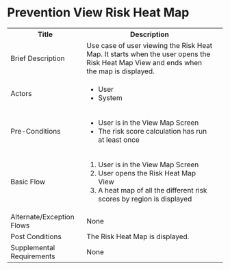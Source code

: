 # Prevention View Risk Heat Map

<table>
  <tr>
    <th> Title </th>
    <th> Description </th>
  </tr>
  <tr>
    <td> Brief Description </td>
    <td>
      Use case of user viewing the Risk Heat Map. It starts when the user opens the Risk Heat Map View and ends when the map is displayed.
    </td>
  </tr>
  <tr>
    <td> Actors </td>
    <td>
      <ul>
          <li>User</li>
          <li>System</li>
      </ul>
    </td>
  </tr>
  <tr>
    <td> Pre-Conditions </td>
    <td>
      <ul>
          <li>User is in the View Map Screen</li>
          <li>The risk score calculation has run at least once</li>
      </ul>
    </td>
  </tr>
  <tr>
    <td> Basic Flow </td>
    <td>
      <ol>
          <li>User is in the View Map Screen</li>
          <li>User opens the Risk Heat Map View</li>
          <li>A heat map of all the different risk scores by region is displayed</li>
      </ol>
    </td>
  </tr>
  <tr>
    <td> Alternate/Exception Flows </td>
    <td>
      None
    </td>
  <tr>
    <td> Post Conditions </td>
    <td>
        The Risk Heat Map is displayed.
    <td>
  </tr>
  <tr>
    <td>Supplemental Requirements</td>
    <td>None</td>
  </tr>
<table>
